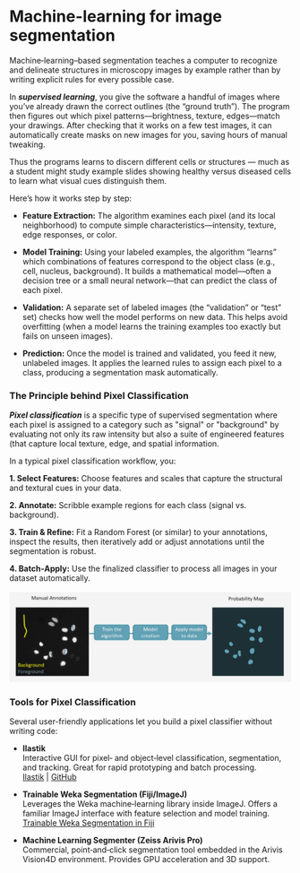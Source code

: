 # Machine-learning for image segmentation

Machine‑learning–based segmentation teaches a computer to recognize and delineate structures in microscopy images by example rather than by writing explicit rules for 
every possible case. 

In ***supervised learning***, you give the software a handful of images where you’ve already drawn the correct outlines (the “ground truth”).
 The program then figures out which pixel patterns—brightness, texture, edges—match your drawings. After checking that it works on a 
 few test images, it can automatically create masks on new images for you, saving hours of manual tweaking.
 
 Thus the programs learns to discern different cells or structures — much as a student might study example slides showing healthy 
 versus diseased cells to learn what visual cues distinguish them.

Here’s how it works step by step:

- **Feature Extraction:** The algorithm examines each pixel (and its local neighborhood) to compute simple characteristics—intensity, texture, edge responses, or color.

- **Model Training:** Using your labeled examples, the algorithm “learns” which combinations of features correspond to the object class (e.g., cell, nucleus, background). It builds a mathematical model—often a decision tree or a small neural network—that can predict the class of each pixel.

- **Validation:** A separate set of labeled images (the “validation” or “test” set) checks how well the model performs on new data. This helps avoid overfitting (when a model learns the training examples too exactly but fails on unseen images).

- **Prediction:** Once the model is trained and validated, you feed it new, unlabeled images. It applies the learned rules to assign each pixel to a class, producing a segmentation mask automatically.

### The Principle behind Pixel Classification

***Pixel classification*** is a specific type of supervised segmentation where each pixel is assigned to a category such as "signal" or "background" 
by evaluating not only its raw intensity but also a suite of engineered features (that capture local texture, edge, and spatial information.

In a typical pixel classification workflow, you:

**1. Select Features:** Choose features and scales that capture the structural and textural cues in your data.

**2. Annotate:** Scribble example regions for each class (signal vs. background).

**3. Train & Refine:** Fit a Random Forest (or similar) to your annotations, inspect the results, then iteratively add or adjust annotations until the segmentation is robust.

**4. Batch‑Apply:** Use the finalized classifier to process all images in your dataset automatically.
<br>
<br>
![Principle of Pixel Classification](pixelclassification_1.jpg)

### Tools for Pixel Classification

Several user-friendly applications let you build a pixel classifier without writing code:

- **Ilastik**<br>
Interactive GUI for pixel‑ and object‑level classification, segmentation, and tracking. 
Great for rapid prototyping and batch processing. <br>
[Ilastik](https://www.ilastik.org) | [GitHub](https://github.com/ilastik/ilastik)

- **Trainable Weka Segmentation (Fiji/ImageJ)**<br>
Leverages the Weka machine‑learning library inside ImageJ. Offers a familiar ImageJ interface with feature selection 
and model training.  <br>
[Trainable Weka Segmentation in Fiji](https://imagej.net/plugins/tws/)

- **Machine Learning Segmenter (Zeiss Arivis Pro)**<br>
Commercial, point‑and‑click segmentation tool embedded in the Arivis Vision4D environment. Provides GPU acceleration and 3D support.


